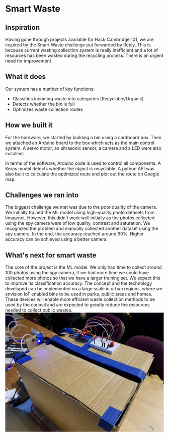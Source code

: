 # Smart Waste
## Inspiration

Having gone through projects available for Hack Cambridge 101, we are inspired by the Smart Waste challenge put forwarded by Reply. This is because current wasting collection system is really inefficient and a lot of resources has been wasted during the recycling process. There is an urgent need for improvement

## What it does

Our system has a number of key functions:

- Classifies incoming waste into categories (Recyclable/Organic)
- Detects whether the bin is full
- Optimizes waste collection routes

## How we built it

For the hardware, we started by building a bin using a cardboard box. Then we attached an Arduino board to the box which acts as the main control system. A servo motor, an ultrasonic sensor, a camera and a LED were also installed.

In terms of the software, Arduino code is used to control all components. A Keras model detects whether the object is recyclable. A python API was also built to calculate the optimized route and plot out the route on Google map.

## Challenges we ran into

The biggest challenge we met was due to the poor quality of the camera. We initially trained the ML model using high-quality photo datasets from Imagenet. However, this didn't work well initially as the photos collected using the spy camera were of low quality, contrast and saturation. We recognized the problem and manually collected another dataset using the spy camera. In the end, the accuracy reached around 90%. Higher accuracy can be achieved using a better camera.

## What's next for smart waste

The core of the project is the ML model. We only had time to collect around 100 photos using the spy camera, if we had more time we could have collected more photos so that we have a larger training set. We expect this to improve its classification accuracy. The concept and the technology developed can be implemented on a large scale in urban regions, where we envision IoT enabled bins to be used in parks, public areas and homes. These devices will enable more efficient waste collection methods to be used by the council and are expected to greatly reduce the resources needed to collect public wastes. 
![](image/bin.jpg)

